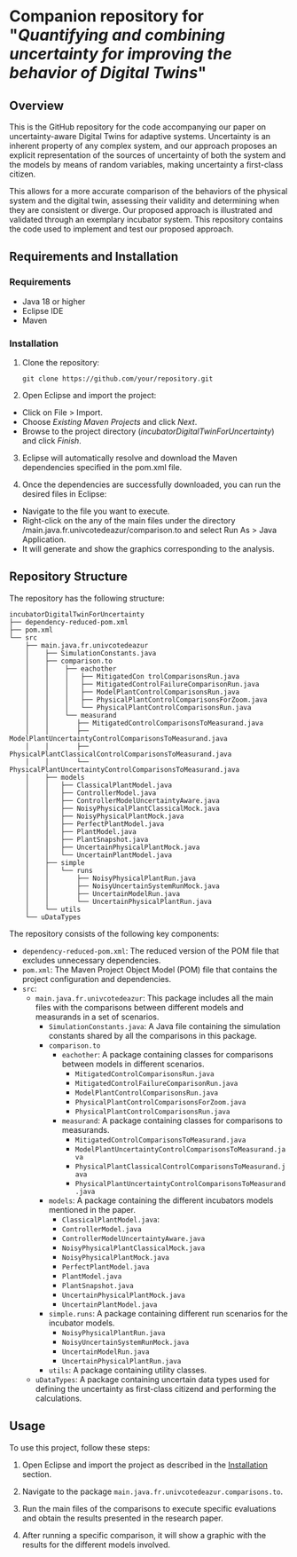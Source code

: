 # Companion repository for "*Quantifying and combining uncertainty for improving the behavior of Digital Twins*"

## Overview
This is the GitHub repository for the code accompanying our paper on uncertainty-aware Digital Twins for adaptive systems. Uncertainty is an inherent property of any complex system, and our approach proposes an explicit representation of the sources of uncertainty of both the system and the models by means of random variables, making uncertainty a first-class citizen.

This allows for a more accurate comparison of the behaviors of the physical system and the digital twin, assessing their validity and determining when they are consistent or diverge. Our proposed approach is illustrated and validated through an exemplary incubator system. This repository contains the code used to implement and test our proposed approach.

## Requirements and Installation

### Requirements

- Java 18 or higher
- Eclipse IDE
- Maven

### Installation

1. Clone the repository:

   ```git clone https://github.com/your/repository.git```

2. Open Eclipse and import the project:

- Click on File > Import.
- Choose _Existing Maven Projects_ and click _Next_.
- Browse to the project directory (_incubatorDigitalTwinForUncertainty_) and click _Finish_.

3. Eclipse will automatically resolve and download the Maven dependencies specified in the pom.xml file.

4. Once the dependencies are successfully downloaded, you can run the desired files in Eclipse:

- Navigate to the file you want to execute.
- Right-click on the any of the main files under the directory /main.java.fr.univcotedeazur/comparison.to and select Run As > Java Application.
- It will generate and show the graphics corresponding to the analysis.


## Repository Structure

The repository has the following structure:

```
incubatorDigitalTwinForUncertainty
├── dependency-reduced-pom.xml
├── pom.xml
└── src
    ├── main.java.fr.univcotedeazur
    │    ├── SimulationConstants.java
    │    ├── comparison.to
    │    │    ├── eachother
    │    │    │   ├── MitigatedCon trolComparisonsRun.java
    │    │    │   ├── MitigatedControlFailureComparisonRun.java
    │    │    │   ├── ModelPlantControlComparisonsRun.java
    │    │    │   ├── PhysicalPlantControlComparisonsForZoom.java
    │    │    │   └── PhysicalPlantControlComparisonsRun.java
    │    │    └── measurand
    │    │       ├── MitigatedControlComparisonsToMeasurand.java
    │    │       ├── ModelPlantUncertaintyControlComparisonsToMeasurand.java
    │    │       ├── PhysicalPlantClassicalControlComparisonsToMeasurand.java
    │    │       └── PhysicalPlantUncertaintyControlComparisonsToMeasurand.java
    │    ├── models
    │    │   ├── ClassicalPlantModel.java
    │    │   ├── ControllerModel.java
    │    │   ├── ControllerModelUncertaintyAware.java
    │    │   ├── NoisyPhysicalPlantClassicalMock.java
    │    │   ├── NoisyPhysicalPlantMock.java
    │    │   ├── PerfectPlantModel.java
    │    │   ├── PlantModel.java
    │    │   ├── PlantSnapshot.java
    │    │   ├── UncertainPhysicalPlantMock.java
    │    │   └── UncertainPlantModel.java
    │    ├── simple
    │    │   └── runs
    │    │       ├── NoisyPhysicalPlantRun.java
    │    │       ├── NoisyUncertainSystemRunMock.java
    │    │       ├── UncertainModelRun.java
    │    │       └── UncertainPhysicalPlantRun.java
    │    └── utils
    └── uDataTypes
```

The repository consists of the following key components:

- `dependency-reduced-pom.xml`: The reduced version of the POM file that excludes unnecessary dependencies.
- `pom.xml`: The Maven Project Object Model (POM) file that contains the project configuration and dependencies.
- `src`:
  - `main.java.fr.univcotedeazur`: This package includes all the main files with the comparisons between different models and measurands in a set of scenarios.
    - `SimulationConstants.java`: A Java file containing the simulation constants shared by all the comparisons in this package.
    - `comparison.to`
      - `eachother`: A package containing classes for comparisons between models in different scenarios.
        - `MitigatedControlComparisonsRun.java`
        - `MitigatedControlFailureComparisonRun.java`
        - `ModelPlantControlComparisonsRun.java`
        - `PhysicalPlantControlComparisonsForZoom.java`
        - `PhysicalPlantControlComparisonsRun.java`
      - `measurand`: A package containing classes for comparisons to measurands.
        - `MitigatedControlComparisonsToMeasurand.java`
        - `ModelPlantUncertaintyControlComparisonsToMeasurand.java`
        - `PhysicalPlantClassicalControlComparisonsToMeasurand.java`
        - `PhysicalPlantUncertaintyControlComparisonsToMeasurand.java`
    - `models`: A package containing  the different incubators models mentioned in the paper.
      - `ClassicalPlantModel.java`:
      - `ControllerModel.java`
      - `ControllerModelUncertaintyAware.java`
      - `NoisyPhysicalPlantClassicalMock.java`
      - `NoisyPhysicalPlantMock.java`
      - `PerfectPlantModel.java`
      - `PlantModel.java`
      - `PlantSnapshot.java`
      - `UncertainPhysicalPlantMock.java`
      - `UncertainPlantModel.java`
    - `simple.runs`: A package containing different run scenarios for the incubator models.
        - `NoisyPhysicalPlantRun.java`
        - `NoisyUncertainSystemRunMock.java`
        - `UncertainModelRun.java`
        - `UncertainPhysicalPlantRun.java`
    - `utils`: A package containing utility classes.
  - `uDataTypes`: A package containing uncertain data types used for defining the uncertainty as first-class citizend and performing the calculations.

## Usage

To use this project, follow these steps:

1. Open Eclipse and import the project as described in the [Installation](#installation) section.

2. Navigate to the package `main.java.fr.univcotedeazur.comparisons.to`.

3. Run the main files of the comparisons to execute specific evaluations and obtain the results presented in the research paper.

4. After running a specific comparison, it will show a graphic with the results for the different models involved.
